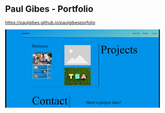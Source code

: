 # Paul Gibes - Portfolio

https://paulgibes.github.io/paulgibesporfolio

![website screenshot](./assets/images/portfolioScreenshot.PNG)
